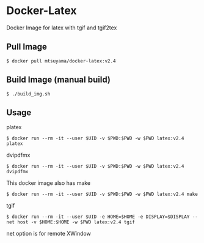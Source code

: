 # Docker-Latex
Docker Image for latex with tgif and tgif2tex
## Pull Image
```
$ docker pull mtsuyama/docker-latex:v2.4
```
## Build Image (manual build)
```
$ ./build_img.sh
```
## Usage
platex
```
$ docker run --rm -it --user $UID -v $PWD:$PWD -w $PWD latex:v2.4 platex
```
dvipdfmx
```
$ docker run --rm -it --user $UID -v $PWD:$PWD -w $PWD latex:v2.4 dvipdfmx
```
This docker image also has make
```
$ docker run --rm -it --user $UID -v $PWD:$PWD -w $PWD latex:v2.4 make
```
tgif
```
$ docker run --rm -it --user $UID -e HOME=$HOME -e DISPLAY=$DISPLAY --net host -v $HOME:$HOME -w $PWD latex:v2.4 tgif
```
net option is for remote XWindow
